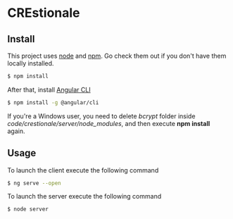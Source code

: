 # CREstionale

## Install

This project uses [node](http://nodejs.org) and [npm](https://npmjs.com). Go check them out if you don't have them locally installed.

```sh
$ npm install
```
After that, install [Angular CLI](https://angular.io/)
```sh
$ npm install -g @angular/cli
```
If you're a Windows user, you need to delete *bcrypt* folder inside *code/crestionale/server/node_modules*, and then execute **npm install** again.

## Usage

To launch the client execute the following command
```sh
$ ng serve --open
```
To launch the server execute the following command
```sh
$ node server
```
